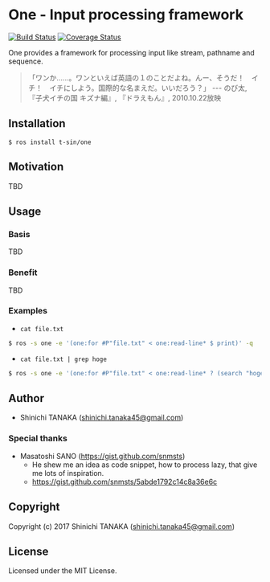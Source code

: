 # One - Input processing framework

[![Build Status](https://travis-ci.org/t-sin/one.svg?branch=master)](https://travis-ci.org/t-sin/one)
[![Coverage Status](https://coveralls.io/repos/github/t-sin/one/badge.svg?branch=master)](https://coveralls.io/github/t-sin/one?branch=master)

One provides a framework for processing input like stream, pathname and sequence.


> 「ワンか……。ワンといえば英語の１のことだよね。んー、そうだ！　イチ！　イチにしよう。国際的な名まえだ。いいだろう？」
> --- のび太, 『子犬イチの国 キズナ編』, 『ドラえもん』, 2010.10.22放映


## Installation

```
$ ros install t-sin/one
```

## Motivation

TBD

## Usage

### Basis

TBD

### Benefit

TBD

### Examples

- `cat file.txt`

```sh
$ ros -s one -e '(one:for #P"file.txt" < one:read-line* $ print)' -q
```

- `cat file.txt | grep hoge`

```sh
$ ros -s one -e '(one:for #P"file.txt" < one:read-line* ? (search "hoge" _) $ print)' -q
```


## Author

- Shinichi TANAKA (shinichi.tanaka45@gmail.com)

### Special thanks

- Masatoshi SANO (https://gist.github.com/snmsts)
    - He shew me an idea as code snippet, how to process lazy, that give me lots of inspiration.
    - https://gist.github.com/snmsts/5abde1792c14c8a36e6c

## Copyright

Copyright (c) 2017 Shinichi TANAKA (shinichi.tanaka45@gmail.com)

## License

Licensed under the MIT License.
